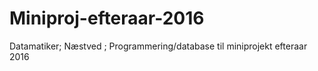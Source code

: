 # Miniproj-efteraar-2016
Datamatiker; Næstved ; Programmering/database til miniprojekt efteraar 2016
